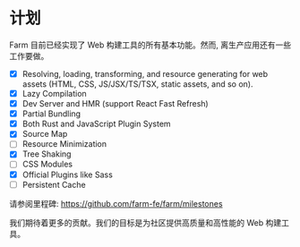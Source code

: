 # 计划

Farm 目前已经实现了 Web 构建工具的所有基本功能。然而, 离生产应用还有一些工作要做。

- [x] Resolving, loading, transforming, and resource generating for web assets (HTML, CSS, JS/JSX/TS/TSX, static assets, and so on).
- [x] Lazy Compilation
- [x] Dev Server and HMR (support React Fast Refresh)
- [x] Partial Bundling
- [x] Both Rust and JavaScript Plugin System
- [x] Source Map
- [ ] Resource Minimization
- [x] Tree Shaking
- [ ] CSS Modules
- [x] Official Plugins like Sass
- [ ] Persistent Cache

请参阅里程碑: https://github.com/farm-fe/farm/milestones

我们期待着更多的贡献。我们的目标是为社区提供高质量和高性能的 Web 构建工具。
